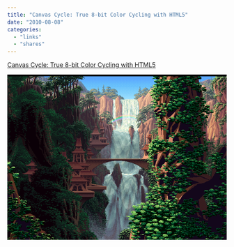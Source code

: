 ```yaml
---
title: "Canvas Cycle: True 8-bit Color Cycling with HTML5"
date: "2010-08-08"
categories: 
  - "links"
  - "shares"
---
```


[Canvas Cycle: True 8-bit Color Cycling with HTML5](http://www.effectgames.com/demos/canvascycle/?sound=0)

![](images/imagem.png)
